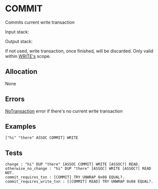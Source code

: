# COMMIT

Commits current write transaction

Input stack: 

Output stack:

If not used, write transaction, once finished, will be discarded.
Only valid within [WRITE's](WRITE.md) scope. 

## Allocation

None

## Errors

[NoTransaction](./ERRORS/NoTransaction.md) error if there's no current write transaction


## Examples

```
["hi" "there" ASSOC COMMIT] WRITE
```

## Tests

```test
change : "hi" DUP "there" [ASSOC COMMIT] WRITE [ASSOC?] READ.
otherwise_no_change : "hi" DUP "there" [ASSOC] WRITE [ASSOC?] READ NOT.
commit_requires_txn : [COMMIT] TRY UNWRAP 0x08 EQUAL?.
commit_requires_write_txn : [[COMMIT] READ] TRY UNWRAP 0x08 EQUAL?.
```